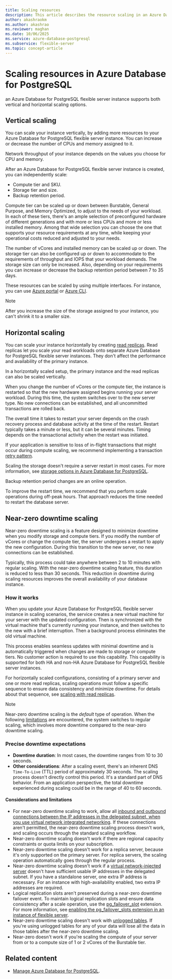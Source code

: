 ```yaml
---
title: Scaling resources
description: This article describes the resource scaling in an Azure Database for PostgreSQL flexible server instance.
author: akashraokm
ms.author: akashrao
ms.reviewer: maghan
ms.date: 10/06/2025
ms.service: azure-database-postgresql
ms.subservice: flexible-server
ms.topic: concept-article
---
```


# Scaling resources in Azure Database for PostgreSQL 

an Azure Database for PostgreSQL flexible server instance supports both vertical and horizontal scaling options.

## Vertical scaling

You can scale your instance vertically, by adding more resources to your Azure Database for PostgreSQL flexible server instance. You can increase or decrease the number of CPUs and memory assigned to it.

Network throughput of your instance depends on the values you choose for CPU and memory.

After an Azure Database for PostgreSQL flexible server instance is created, you can independently scale:

- Compute tier and SKU.
- Storage tier and size.
- Backup retention period.

Compute tier can be scaled up or down between Burstable, General Purpose, and Memory Optimized, to adjust to the needs of your workload. In each of these tiers, there's an ample selection of preconfigured hardware of different generations and with more or less CPUs and more or less installed memory. Among that wide selection you can choose the one that supports your resource requirements at any time, while keeping your operational costs reduced and adjusted to your needs.

The number of vCores and installed memory can be scaled up or down. The storage tier can also be configured up or down to accommodate to the requirements of throughput and IOPS that your workload demands. The storage size can only be increased. Also, depending on your requirements you can increase or decrease the backup retention period between 7 to 35 days.

These resources can be scaled by using multiple interfaces. For instance, you can use [Azure portal](quickstart-create-server.md) or [Azure CLI](quickstart-create-server.md).

> [!NOTE]
> After you increase the size of the storage assigned to your instance, you can't shrink it to a smaller size.

## Horizontal scaling

You can scale your instance horizontally by creating [read replicas](concepts-read-replicas.md). Read replicas let you scale your read workloads onto separate Azure Database for PostgreSQL flexible server instances. They don't affect the performance and availability of the primary instance.

In a horizontally scaled setup, the primary instance and the read replicas can also be scaled vertically.

When you change the number of vCores or the compute tier, the instance is restarted so that the new hardware assigned begins running your server workload. During this time, the system switches over to the new server type. No new connections can be established, and all uncommitted transactions are rolled back.

The overall time it takes to restart your server depends on the crash recovery process and database activity at the time of the restart. Restart typically takes a minute or less, but it can be several minutes. Timing depends on the transactional activity when the restart was initiated.

If your application is sensitive to loss of in-flight transactions that might occur during compute scaling, we recommend implementing a transaction [retry pattern](../single-server/concepts-connectivity.md#handling-transient-errors).

Scaling the storage doesn't require a server restart in most cases. For more information, see [storage options in Azure Database for PostgreSQL](concepts-scaling-resources.md).

Backup retention period changes are an online operation.

To improve the restart time, we recommend that you perform scale operations during off-peak hours. That approach reduces the time needed to restart the database server.

## Near-zero downtime scaling

Near-zero downtime scaling is a feature designed to minimize downtime when you modify storage and compute tiers. If you modify the number of vCores or change the compute tier, the server undergoes a restart to apply the new configuration. During this transition to the new server, no new connections can be established.

Typically, this process could take anywhere between 2 to 10 minutes with regular scaling. With the near-zero downtime scaling feature, this duration is reduced to less than 30 seconds. This reduction in downtime during scaling resources improves the overall availability of your database instance. 

### How it works

When you update your Azure Database for PostgreSQL flexible server instance in scaling scenarios, the service creates a new virtual machine for your server with the updated configuration. Then is synchronized with the virtual machine that's currently running your instance, and then switches to the new with a brief interruption. Then a background process eliminates the old virtual machine. 

This process enables seamless updates with minimal downtime and is automatically triggered when changes are made to storage or compute tiers. No customer action is required to use this capability. This capability is supported for both HA and non-HA Azure Database for PostgreSQL flexible server instances.

For horizontally scaled configurations, consisting of a primary server and one or more read replicas, scaling operations must follow a specific sequence to ensure data consistency and minimize downtime. For details about that sequence, see [scaling with read replicas](concepts-read-replicas.md#scale).

> [!NOTE]
> Near-zero downtime scaling is the _default_ type of operation. When the following [limitations](#considerations-and-limitations) are encountered, the system switches to regular scaling, which involves more downtime compared to the near-zero downtime scaling.

### Precise downtime expectations

* **Downtime duration**: In most cases, the downtime ranges from 10 to 30 seconds.
* **Other considerations**: After a scaling event, there's an inherent DNS `Time-To-Live` (TTL) period of approximately 30 seconds. The scaling process doesn't directly control this period. It's a standard part of DNS behavior. From an application perspective, the total downtime experienced during scaling could be in the range of 40 to 60 seconds.

#### Considerations and limitations

- For near-zero downtime scaling to work, allow all [inbound and outbound connections between the IP addresses in the delegated subnet, when you use virtual network integrated networking](concepts-networking-private.md#virtual-network-concepts). If these connections aren't permitted, the near-zero downtime scaling process doesn't work, and scaling occurs through the standard scaling workflow.
- Near-zero downtime scaling doesn't work if there are regional capacity constraints or quota limits on your subscription.
- Near-zero downtime scaling doesn't work for a replica server, because it's only supported on the primary server. For replica servers, the scaling operation automatically goes through the regular process.
- Near-zero downtime scaling doesn't work if a [virtual network-injected server](concepts-networking-private.md#virtual-network-concepts) doesn't have sufficient usable IP addresses in the delegated subnet. If you have a standalone server, one extra IP address is necessary. For an instance with high-availability enabled, two extra IP addresses are required.
- Logical replication slots aren't preserved during a near-zero downtime failover event. To maintain logical replication slots and ensure data consistency after a scale operation, use the [pg_failover_slot](https://github.com/EnterpriseDB/pg_failover_slots) extension. For more information, see [enabling the pg_failover_slots extension in an instance of flexible server](../extensions/concepts-extensions-considerations.md#pg_failover_slots).
- Near-zero downtime scaling doesn't work with [unlogged tables](https://www.postgresql.org/docs/current/sql-createtable.html#SQL-CREATETABLE-UNLOGGED). If you're using unlogged tables for any of your data will lose all the data in those tables after the near-zero downtime scaling.
- Near-zero doesn't work if you're scaling the compute of your server from or to a compute size of 1 or 2 vCores of the Burstable tier. 

## Related content

- [Manage Azure Database for PostgreSQL](how-to-manage-server-portal.md).
